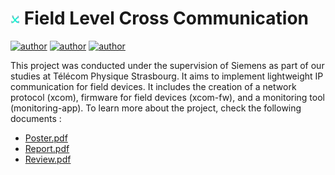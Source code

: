 # <img src="assets/xcom.png" alt="Logo" width="3%"/> Field Level Cross Communication

[![author](https://img.shields.io/badge/author-EthanAndreas-blue)](https://github.com/EthanAndreas)
[![author](https://img.shields.io/badge/author-LosKeeper-blue)](https://github.com/LosKeeper)
[![author](https://img.shields.io/badge/author-Schachouflash-blue)](https://github.com/Schachouflash)

This project was conducted under the supervision of Siemens as part of our studies at Télécom Physique Strasbourg. It aims to implement lightweight IP communication for field devices. It includes the creation of a network protocol (xcom), firmware for field devices (xcom-fw), and a monitoring tool (monitoring-app).
To learn more about the project, check the following documents :
- [Poster.pdf](Poster.pdf)
- [Report.pdf](Report.pdf)
- [Review.pdf](Review.pdf)
